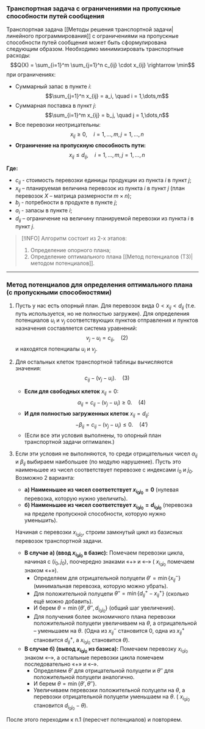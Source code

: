 ### Транспортная задача с ограничениями на пропускные способности путей сообщения

Транспортная задача [[Методы решения транспортной задачи|линейного программирования]] с ограничениями на пропускные способности путей сообщения может быть сформулирована следующим образом.
Необходимо минимизировать транспортные расходы:
$$Q(X) = \sum_{i=1}^m \sum_{j=1}^n c_{ij} \cdot x_{ij} \rightarrow \min$$
при ограничениях:
*   Суммарный запас в пункте $i$:
    $$\sum_{j=1}^n x_{ij} = a_i, \quad i = 1,\dots,m$$
*   Суммарная поставка в пункт $j$:
    $$\sum_{i=1}^m x_{ij} = b_j, \quad j = 1,\dots,n$$
*   Все перевозки неотрицательны:
    $$x_{ij} \ge 0, \quad i = 1,\dots,m, j = 1,\dots,n$$
*   **Ограничение на пропускную способность пути:**
    $$x_{ij} \le d_{ij}, \quad i = 1,\dots,m, j = 1,\dots,n$$

**Где:**
*   $c_{ij}$ - стоимость перевозки единицы продукции из пункта $i$ в пункт $j$;
*   $x_{ij}$ – планируемая величина перевозок из пункта $i$ в пункт $j$ (план перевозок $X$ – матрица размерности $m \times n$);
*   $b_j$ - потребности в продукте в пункте $j$;
*   $a_i$ - запасы в пункте $i$;
*   $d_{ij}$ – ограничение на величину планируемой перевозки из пункта $i$ в пункт $j$.

> [!INFO] Алгоритм состоит из 2-х этапов:
> 1.  Определение опорного плана;
> 2.  Определение оптимального плана [[Метод потенциалов (ТЗ)|методом потенциалов]].

---

### Метод потенциалов для определения оптимального плана (с пропускными способностями)

1.  Пусть у нас есть опорный план. Для перевозок вида $0 < x_{ij} < d_{ij}$ (т.е. путь используется, но не полностью загружен).
    Для определения потенциалов $u_i$ и $v_j$ соответствующих пунктов отправления и пунктов назначения составляется система уравнений:
    $$v_j - u_i = c_{ij}, \quad (2)$$
    и находятся потенциалы $u_i$ и $v_j$.

2.  Для остальных клеток транспортной таблицы вычисляются значения:
    $$c_{ij} - (v_j - u_i). \quad (3)$$

    *   **Если для свободных клеток** $x_{ij}=0$:
        $$\alpha_{ij} = c_{ij} - (v_j - u_i) \ge 0. \quad (4)$$
    *   **И для полностью загруженных клеток** $x_{ij}=d_{ij}$:
        $$-\beta_{ij} = c_{ij} - (v_j - u_i) \le 0. \quad (4')$$
    *   (Если все эти условия выполнены, то опорный план транспортной задачи оптимален.)

3.  Если эти условия не выполняются, то среди отрицательных чисел $\alpha_{ij}$ и $\beta_{ij}$ выбираем наибольшее (по модулю нарушение). Пусть это наименьшее из чисел соответствует перевозке с индексами $i_0$ и $j_0$.
    Возможно 2 варианта:
    *   **а) Наименьшее из чисел соответствует $x_{i_0 j_0} = 0$** (нулевая перевозка, которую нужно увеличить).
    *   **б) Наименьшее из чисел соответствует $x_{i_0 j_0} = d_{i_0 j_0}$** (перевозка на пределе пропускной способности, которую нужно уменьшить).

    Начиная с перевозки $x_{i_0 j_0}$, строим замкнутый цикл из базисных перевозок транспортной задачи.
    *   **В случае а) (ввод $x_{i_0 j_0}$ в базис):** Помечаем перевозки цикла, начиная с $(i_0, j_0)$, поочередно знаками «+» и «–» ( $x_{i_0 j_0}$ помечаем знаком «+»).
        *   Определяем для отрицательной полуцепи $\theta' = \min \{x_{ij}^-\}$ (минимальная перевозка, которую можно убрать).
        *   Для положительной полуцепи $\theta'' = \min \{d_{ij}^+ - x_{ij}^+\}$ (сколько ещё можно добавить).
        *   И берем $\theta = \min \{\theta', \theta'', d_{i_0 j_0}\}$ (общий шаг увеличения).
        *   Для получения более экономичного плана перевозки положительной полуцепи увеличиваем на $\theta$, а отрицательной – уменьшаем на $\theta$. (Одна из $x_{ij}^-$ становится 0, одна из $x_{ij}^+$ становится $d_{ij}^+$, а $x_{i_0 j_0}$ становится $\theta$).
    *   **В случае б) (вывод $x_{i_0 j_0}$ из базиса):** Помечаем перевозку $x_{i_0 j_0}$ знаком «–», а остальные перевозки цикла помечаем последовательно «+» и «–».
        *   Определяем $\theta'$ для отрицательной полуцепи и $\theta''$ для положительной полуцепи аналогично.
        *   И берем $\theta = \min \{\theta', \theta''\}$.
        *   Увеличиваем перевозки положительной полуцепи на $\theta$, а перевозки отрицательной полуцепи уменьшаем на $\theta$. ( $x_{i_0 j_0}$ становится $d_{i_0 j_0} - \theta$).

После этого переходим к п.1 (пересчет потенциалов) и повторяем.